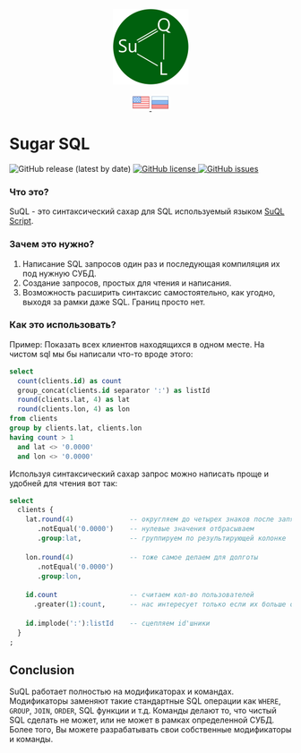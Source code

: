 <p align="center">
  <img src="/assets/images/logo.png" alt="logo"/>
</p>

<p align="center">
  <a href="README.md">
    <img src="/assets/images/en.png" alt="Read SuQL documentation in English"/>
  </a>
  <a href="README.ru.md">
    <img src="/assets/images/ru.png" alt="Читать SuQL документация на русском"/>
  </a>
</p>

# Sugar SQL

<p align="left">
  <img src="https://img.shields.io/github/v/release/sagittaracc/suql" alt="GitHub release (latest by date)"/>
  <a href="https://github.com/sagittaracc/suql/blob/master/LICENSE">
    <img src="https://img.shields.io/github/license/sagittaracc/suql" alt="GitHub license"/>
  </a>
  <a href="https://github.com/sagittaracc/suql/issues">
    <img src="https://img.shields.io/github/issues/sagittaracc/suql" alt="GitHub issues"/>
  </a>
</p>

### Что это?
SuQL - это синтаксический сахар для SQL используемый языком [SuQL Script](https://github.com/sagittaracc/suql-script).

### Зачем это нужно?
1. Написание SQL запросов один раз и последующая компиляция их под нужную СУБД.
2. Создание запросов, простых для чтения и написания.
3. Возможность расширить синтаксис самостоятельно, как угодно, выходя за рамки даже SQL. Границ просто нет.

### Как это использовать?
Пример:
Показать всех клиентов находящихся в одном месте.
На чистом sql мы бы написали что-то вроде этого:
```sql
select
  count(clients.id) as count
  group_concat(clients.id separator ':') as listId
  round(clients.lat, 4) as lat
  round(clients.lon, 4) as lon
from clients
group by clients.lat, clients.lon
having count > 1
  and lat <> '0.0000'
  and lon <> '0.0000'
```

Используя синтаксический сахар запрос можно написать проще и удобней для чтения вот так:
```sql
select
  clients {
    lat.round(4)              -- округляем до четырех знаков после запятой
       .notEqual('0.0000')    -- нулевые значения отбрасываем
       .group:lat,            -- группируем по результирующей колонке

    lon.round(4)              -- тоже самое делаем для долготы
       .notEqual('0.0000')
       .group:lon,

    id.count                  -- считаем кол-во пользователей
      .greater(1):count,      -- нас интересует только если их больше одного в одном месте

    id.implode(':'):listId    -- сцепляем id'шники
  }
;
```

## Conclusion

SuQL работает полностью на модификаторах и командах. Модификаторы заменяют такие стандартные SQL операции как  `WHERE`, `GROUP`, `JOIN`, `ORDER`,  SQL функции и т.д. Команды делают то, что чистый SQL сделать не может, или не может в рамках определенной СУБД.
Более того, Вы можете разрабатывать свои собственные модификаторы и команды.
